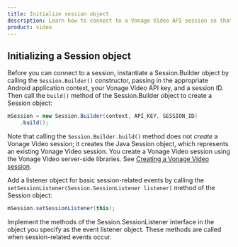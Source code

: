```yaml
--- 
title: Initialize session object 
description: Learn how to connect to a Vonage Video API session so that participants can use audio, video, and messaging functionality in your Android application.
product: video 
---
```


## Initializing a Session object

Before you can connect to a session, instantiate a Session.Builder object by calling the `Session.Builder()` constructor, passing in the appropriate Android application context, your Vonage Video API key, and a session ID. Then call the `build()` method of the Session.Builder object to create a Session object:

```java
mSession = new Session.Builder(context, API_KEY, SESSION_ID)
    .build();
```

Note that calling the `Session.Builder.build()` method does not _create_ a Vonage Video session; it creates the Java Session object, which represents an existing Vonage Video session. You create a Vonage Video session using the Vonage Video server-side libraries. See [Creating a Vonage Video session](/video/tutorials/create-session).

Add a listener object for basic session-related events by calling the `setSessionListener(Session.SessionListener listener)` method of the Session object:

```java
mSession.setSessionListener(this);
```

Implement the methods of the Session.SessionListener interface in the object you specify as the event listener object. These methods are called when session-related events occur.
